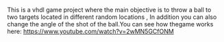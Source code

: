 This is a vhdl game project where the main objective  is to throw a ball to two targets located in different random locations , In addition you can also change the angle of the shot of the ball.You can see how thegame works here: https://www.youtube.com/watch?v=2wMN5GCfONM
